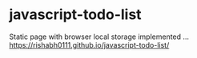 # javascript-todo-list
Static page with browser local storage implemented
...
https://rishabh0111.github.io/javascript-todo-list/
